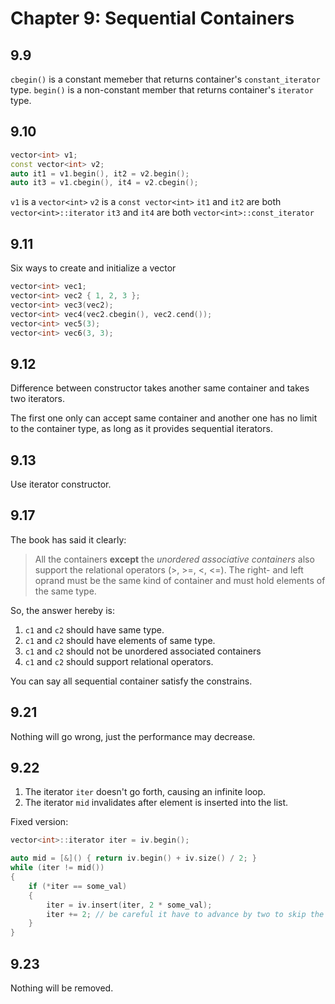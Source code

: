 # Chapter 9: Sequential Containers

## 9.9

`cbegin()` is a constant memeber that returns container's `constant_iterator` type.
`begin()` is a non-constant member that returns container's `iterator` type.

## 9.10

```C++
vector<int> v1;
const vector<int> v2;
auto it1 = v1.begin(), it2 = v2.begin();
auto it3 = v1.cbegin(), it4 = v2.cbegin();
```

`v1` is a `vector<int>`
`v2` is a `const vector<int>`
`it1` and `it2` are both `vector<int>::iterator`
`it3` and `it4` are both `vector<int>::const_iterator`

## 9.11
Six ways to create and initialize a vector

```C++
vector<int> vec1;
vector<int> vec2 { 1, 2, 3 };
vector<int> vec3(vec2);
vector<int> vec4(vec2.cbegin(), vec2.cend());
vector<int> vec5(3);
vector<int> vec6(3, 3);
```

## 9.12

Difference between constructor takes another same container and takes two iterators.

The first one only can accept same container and another one has no limit to the container type, as long as it provides sequential iterators.

## 9.13

Use iterator constructor.

## 9.17

The book has said it clearly:

> All the containers **except** the *unordered associative containers* also support the relational operators (>, >=, <, <=). The right- and left
> oprand must be the same kind of container and must hold elements of the same type.

So, the answer hereby is:

1. `c1` and `c2` should have same type.
2. `c1` and `c2` should have elements of same type.
3. `c1` and `c2` should not be unordered associated containers
4. `c1` and `c2` should support relational operators.

You can say all sequential container satisfy the constrains.

## 9.21

Nothing will go wrong, just the performance may decrease.

## 9.22

1. The iterator `iter` doesn't go forth, causing an infinite loop.
2. The iterator `mid` invalidates after element is inserted into the list.

Fixed version:

```C++
vector<int>::iterator iter = iv.begin();

auto mid = [&]() { return iv.begin() + iv.size() / 2; }
while (iter != mid())
{
    if (*iter == some_val)
    {
        iter = iv.insert(iter, 2 * some_val);
        iter += 2; // be careful it have to advance by two to skip the newly inserted item.
    }
}
```

## 9.23

Nothing will be removed.

